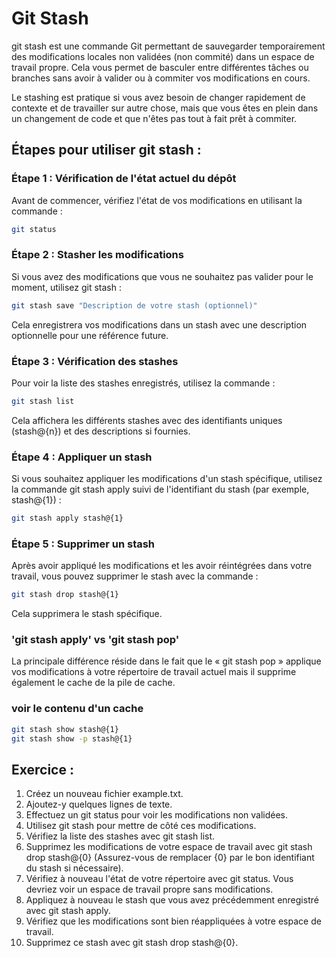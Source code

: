 # Git Stash

git stash est une commande Git permettant de sauvegarder temporairement des modifications locales non validées (non commité) dans un espace de travail propre. Cela vous permet de basculer entre différentes tâches ou branches sans avoir à valider ou à commiter vos modifications en cours.

Le stashing est pratique si vous avez besoin de changer rapidement de contexte et de travailler sur autre chose, mais que vous êtes en plein dans un changement de code et que n'êtes pas tout à fait prêt à commiter.

## Étapes pour utiliser git stash :

### Étape 1 : Vérification de l'état actuel du dépôt
Avant de commencer, vérifiez l'état de vos modifications en utilisant la commande :
```bash
git status
```

### Étape 2 : Stasher les modifications
Si vous avez des modifications que vous ne souhaitez pas valider pour le moment, utilisez git stash :

```bash
git stash save "Description de votre stash (optionnel)"
```
Cela enregistrera vos modifications dans un stash avec une description optionnelle pour une référence future.

### Étape 3 : Vérification des stashes
Pour voir la liste des stashes enregistrés, utilisez la commande :

```bash
git stash list
```
Cela affichera les différents stashes avec des identifiants uniques (stash@{n}) et des descriptions si fournies.

### Étape 4 : Appliquer un stash
Si vous souhaitez appliquer les modifications d'un stash spécifique, utilisez la commande git stash apply suivi de l'identifiant du stash (par exemple, stash@{1}) :

```bash
git stash apply stash@{1}
```
### Étape 5 : Supprimer un stash
Après avoir appliqué les modifications et les avoir réintégrées dans votre travail, vous pouvez supprimer le stash avec la commande :

```bash
git stash drop stash@{1}
```
Cela supprimera le stash spécifique.

### 'git stash apply' vs 'git stash pop' 
La principale différence réside dans le fait que le « git stash pop » applique vos modifications à votre répertoire de travail actuel mais il supprime également le cache de la pile de cache.

### voir le contenu d'un cache
```bash
git stash show stash@{1}
git stash show -p stash@{1}
```

## Exercice :

1. Créez un nouveau fichier example.txt.
2. Ajoutez-y quelques lignes de texte.
3. Effectuez un git status pour voir les modifications non validées.
4. Utilisez git stash pour mettre de côté ces modifications.
5. Vérifiez la liste des stashes avec git stash list.
6. Supprimez les modifications de votre espace de travail avec git stash drop stash@{0} (Assurez-vous de remplacer {0} par le bon identifiant du stash si nécessaire).
7. Vérifiez à nouveau l'état de votre répertoire avec git status. Vous devriez voir un espace de travail propre sans modifications.
8. Appliquez à nouveau le stash que vous avez précédemment enregistré avec git stash apply.
9. Vérifiez que les modifications sont bien réappliquées à votre espace de travail.
10. Supprimez ce stash avec git stash drop stash@{0}.